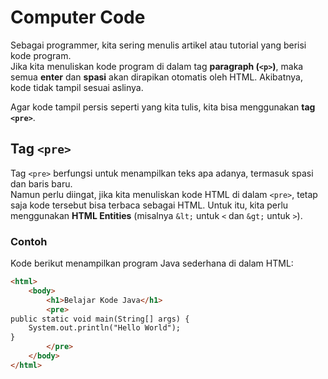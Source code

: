 # Computer Code
Sebagai programmer, kita sering menulis artikel atau tutorial yang berisi kode program.  
Jika kita menuliskan kode program di dalam tag **paragraph (`<p>`)**, maka semua **enter** dan **spasi** akan dirapikan otomatis oleh HTML. Akibatnya, kode tidak tampil sesuai aslinya.  

Agar kode tampil persis seperti yang kita tulis, kita bisa menggunakan **tag `<pre>`**.  

## Tag `<pre>`
Tag `<pre>` berfungsi untuk menampilkan teks apa adanya, termasuk spasi dan baris baru.  
Namun perlu diingat, jika kita menuliskan kode HTML di dalam `<pre>`, tetap saja kode tersebut bisa terbaca sebagai HTML. Untuk itu, kita perlu menggunakan **HTML Entities** (misalnya `&lt;` untuk `<` dan `&gt;` untuk `>`).  

### Contoh
Kode berikut menampilkan program Java sederhana di dalam HTML:

```html
<html>
    <body>
        <h1>Belajar Kode Java</h1>
        <pre>
public static void main(String[] args) {
    System.out.println("Hello World");
}
        </pre>
    </body>
</html>
````